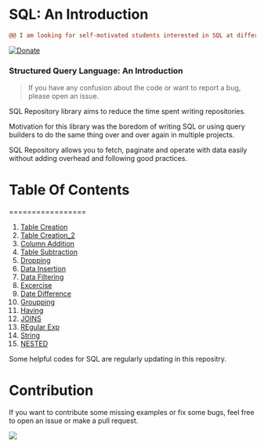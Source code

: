 # SQL: An Introduction

```diff
@@ I am looking for self-motivated students interested in SQL at different levels! @@
```

[![Donate](https://www.paypalobjects.com/en_US/i/btn/btn_donate_SM.gif)](https://www.buymeacoffee.com/shashankshukla)

### Structured Query Language: An Introduction

> If you have any confusion about the code or want to report a bug, please open an issue.

SQL Repository library aims to reduce the time spent writing repositories. 

Motivation for this library was the boredom of writing SQL or using query builders to do the same thing over and over again in multiple projects.

SQL Repository allows you to fetch, paginate and operate with data easily without adding overhead and following good practices.

# Table Of Contents
=================

1. [Table Creation](https://github.com/Sshashank0743/SQL/blob/main/1/Table%20creation_1.sql)
2. [Table Creation_2](https://github.com/Sshashank0743/SQL/blob/main/2/Table%20creation.sql)
3. [Column Addition](https://github.com/Sshashank0743/SQL/blob/main/2/column%20addition.sql)
4. [Table Subtraction](https://github.com/Sshashank0743/SQL/blob/main/2/table%20subtraction.sql)
5. [Dropping](https://github.com/Sshashank0743/SQL/blob/main/3/Table%20and%20DB%20dropping.sql)
6. [Data Insertion](https://github.com/Sshashank0743/SQL/blob/main/4/Data%20Insertion.sql)
7. [Data Filtering](https://github.com/Sshashank0743/SQL/blob/main/5/Filters%20in%20SQL.sql)
8. [Excercise](https://github.com/Sshashank0743/SQL/blob/main/6/Table%20creation.sql)
9. [Date Difference](https://github.com/Sshashank0743/SQL/blob/main/DAte%20Difference/DATEDIFF.sql)
10. [Groupping](https://github.com/Sshashank0743/SQL/blob/main/Group%20by/group%20by%20method.sql)
11. [Having](https://github.com/Sshashank0743/SQL/blob/main/Group%20by/having%20clause.sql)
12. [JOINS](https://github.com/Sshashank0743/SQL/blob/main/JOINS/JOIN%20in%20SQL.sql)
13. [REgular Exp](https://github.com/Sshashank0743/SQL/blob/main/Regular%20exp/REGEXP.sql)
14. [String](https://github.com/Sshashank0743/SQL/blob/main/STRINGS/string%20functions.sql)
15. [NESTED](https://github.com/Sshashank0743/SQL/blob/main/Nested/NESTED%20query.sql)

Some helpful codes for SQL are regularly updating in this repositry.


# Contribution
If you want to contribute some missing examples or fix some bugs, feel free to open an issue or make a pull request. 

![](https://media.tenor.co/images/3284dc9720eea9ddbed3646e65bb8c25/raw)
